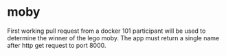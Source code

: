 # moby

First working pull request from a docker 101 participant will be used to determine the winner of the lego moby. The app must return a single name after http get request to port 8000.
